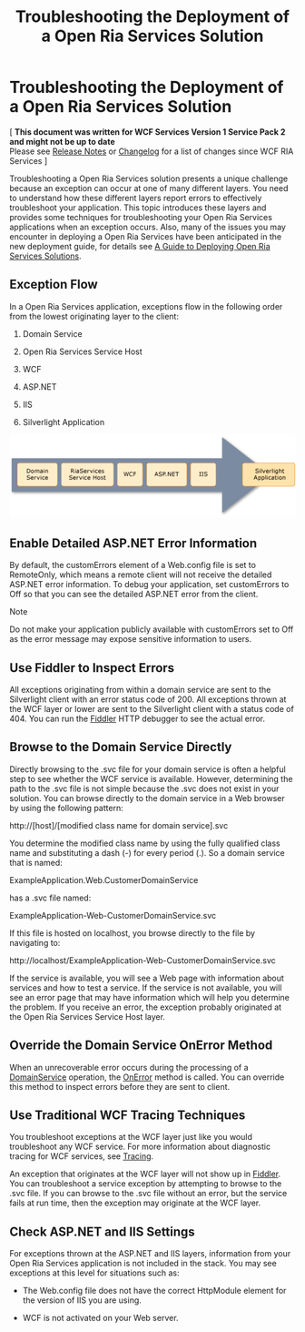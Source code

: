 ﻿---
title: Troubleshooting the Deployment of a Open Ria Services Solution
TOCTitle: Troubleshooting the Deployment of a Open Ria Services Solution
ms:assetid: 95ebca79-adbb-4f1a-8045-416faad1efd0
ms:mtpsurl: https://msdn.microsoft.com/en-us/library/Ff426913(v=VS.91)
ms:contentKeyID: 28764583
ms.date: 08/19/2013
mtps_version: v=VS.91
---

# Troubleshooting the Deployment of a Open Ria Services Solution

\[ **This document was written for WCF Services Version 1 Service Pack 2 and might not be up to date** <br />
Please see [Release Notes](https://github.com/OpenRIAServices/OpenRiaServices/releases) or [Changelog](https://github.com/OpenRIAServices/OpenRiaServices/blob/main/Changelog.md) for a list of changes since WCF RIA Services \]

Troubleshooting a Open Ria Services solution presents a unique challenge because an exception can occur at one of many different layers. You need to understand how these different layers report errors to effectively troubleshoot your application. This topic introduces these layers and provides some techniques for troubleshooting your Open Ria Services applications when an exception occurs. Also, many of the issues you may encounter in deploying a Open Ria Services have been anticipated in the new deployment guide, for details see [A Guide to Deploying Open Ria Services Solutions](./ff426912).

## Exception Flow

In a Open Ria Services application, exceptions flow in the following order from the lowest originating layer to the client:

1.  Domain Service

2.  Open Ria Services Service Host

3.  WCF

4.  ASP.NET

5.  IIS

6.  Silverlight Application

![Exceptions flow from layers](./images\Ff426913.RIA_ExceptionFlow.png "Exceptions flow from layers")

## Enable Detailed ASP.NET Error Information

By default, the customErrors element of a Web.config file is set to RemoteOnly, which means a remote client will not receive the detailed ASP.NET error information. To debug your application, set customErrors to Off so that you can see the detailed ASP.NET error from the client.


> [!NOTE]
> Do not make your application publicly available with customErrors set to Off as the error message may expose sensitive information to users.


## Use Fiddler to Inspect Errors

All exceptions originating from within a domain service are sent to the Silverlight client with an error status code of 200. All exceptions thrown at the WCF layer or lower are sent to the Silverlight client with a status code of 404. You can run the [Fiddler](http://go.microsoft.com/fwlink/?linkid=154773) HTTP debugger to see the actual error.

## Browse to the Domain Service Directly

Directly browsing to the .svc file for your domain service is often a helpful step to see whether the WCF service is available. However, determining the path to the .svc file is not simple because the .svc does not exist in your solution. You can browse directly to the domain service in a Web browser by using the following pattern:

http://\[host\]/\[modified class name for domain service\].svc

You determine the modified class name by using the fully qualified class name and substituting a dash (-) for every period (.). So a domain service that is named:

ExampleApplication.Web.CustomerDomainService

has a .svc file named:

ExampleApplication-Web-CustomerDomainService.svc

If this file is hosted on localhost, you browse directly to the file by navigating to:

http://localhost/ExampleApplication-Web-CustomerDomainService.svc

If the service is available, you will see a Web page with information about services and how to test a service. If the service is not available, you will see an error page that may have information which will help you determine the problem. If you receive an error, the exception probably originated at the Open Ria Services Service Host layer.

## Override the Domain Service OnError Method

When an unrecoverable error occurs during the processing of a [DomainService](./ff422911) operation, the [OnError](https://msdn.microsoft.com/en-us/library/m:system.servicemodel.domainservices.server.domainservice.onerror\(system.servicemodel.domainservices.server.domainserviceerrorinfo\)\(v=VS.91\)) method is called. You can override this method to inspect errors before they are sent to client.

## Use Traditional WCF Tracing Techniques

You troubleshoot exceptions at the WCF layer just like you would troubleshoot any WCF service. For more information about diagnostic tracing for WCF services, see [Tracing](http://go.microsoft.com/fwlink/?linkid=184727).

An exception that originates at the WCF layer will not show up in [Fiddler](http://go.microsoft.com/fwlink/?linkid=154773). You can troubleshoot a service exception by attempting to browse to the .svc file. If you can browse to the .svc file without an error, but the service fails at run time, then the exception may originate at the WCF layer.

## Check ASP.NET and IIS Settings

For exceptions thrown at the ASP.NET and IIS layers, information from your Open Ria Services application is not included in the stack. You may see exceptions at this level for situations such as:

  - The Web.config file does not have the correct HttpModule element for the version of IIS you are using.

  - WCF is not activated on your Web server.

